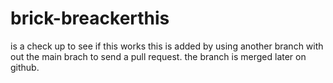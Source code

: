 # brick-breackerthis
is
a
check
up
to
see
if
this
works
this
is
added
by
using
another
branch
with
out
the
main
brach
to
send
a
pull
request.
the
branch
is
merged
later
on
github.
